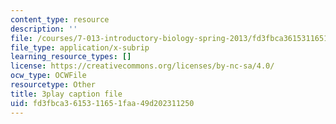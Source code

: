 ```yaml
---
content_type: resource
description: ''
file: /courses/7-013-introductory-biology-spring-2013/fd3fbca3615311651faa49d202311250_THR1YOKVdtk.srt
file_type: application/x-subrip
learning_resource_types: []
license: https://creativecommons.org/licenses/by-nc-sa/4.0/
ocw_type: OCWFile
resourcetype: Other
title: 3play caption file
uid: fd3fbca3-6153-1165-1faa-49d202311250
---
```

